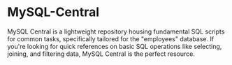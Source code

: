 # MySQL-Central
MySQL Central is a lightweight repository housing fundamental SQL scripts for common tasks, specifically tailored for the "employees" database. If you're looking for quick references on basic SQL operations like selecting, joining, and filtering data, MySQL Central is the perfect resource.
